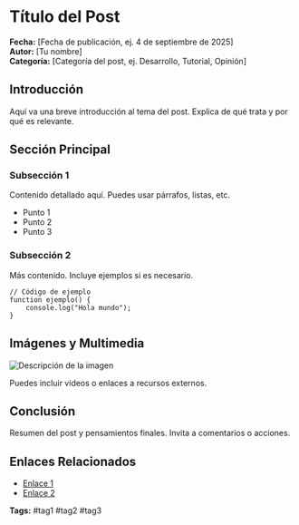 # Título del Post

**Fecha:** [Fecha de publicación, ej. 4 de septiembre de 2025]  
**Autor:** [Tu nombre]  
**Categoría:** [Categoría del post, ej. Desarrollo, Tutorial, Opinión]

## Introducción

Aquí va una breve introducción al tema del post. Explica de qué trata y por qué es relevante.

## Sección Principal

### Subsección 1

Contenido detallado aquí. Puedes usar párrafos, listas, etc.

- Punto 1
- Punto 2
- Punto 3

### Subsección 2

Más contenido. Incluye ejemplos si es necesario.

```lenguaje
// Código de ejemplo
function ejemplo() {
    console.log("Hola mundo");
}
```

## Imágenes y Multimedia

![Descripción de la imagen](ruta/a/la/imagen.jpg)

Puedes incluir videos o enlaces a recursos externos.

## Conclusión

Resumen del post y pensamientos finales. Invita a comentarios o acciones.

## Enlaces Relacionados

- [Enlace 1](url)
- [Enlace 2](url)

**Tags:** #tag1 #tag2 #tag3
